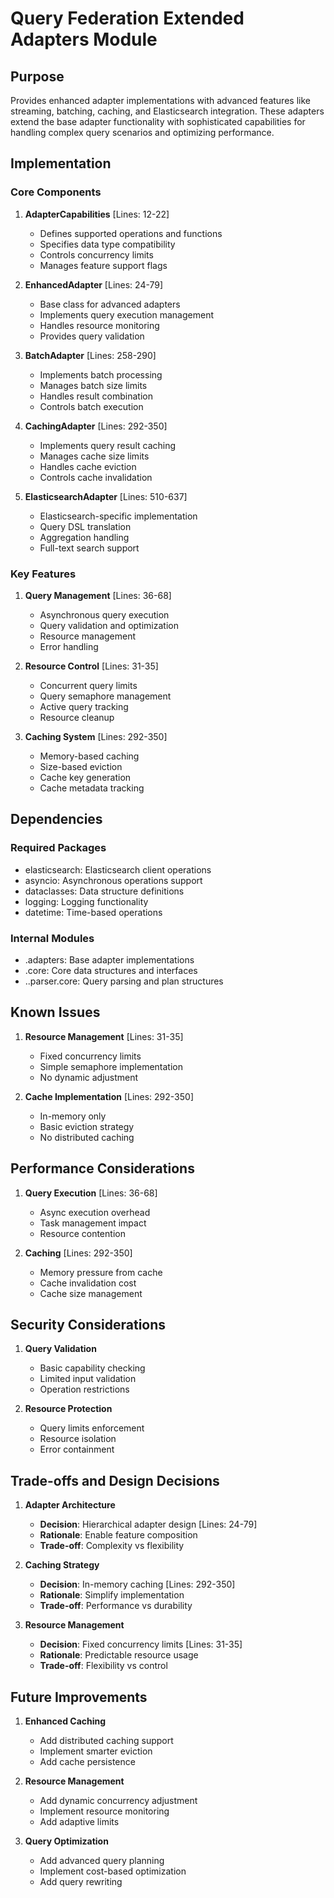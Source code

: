 # Query Federation Extended Adapters Module

## Purpose

Provides enhanced adapter implementations with advanced features like streaming, batching, caching, and Elasticsearch integration. These adapters extend the base adapter functionality with sophisticated capabilities for handling complex query scenarios and optimizing performance.

## Implementation

### Core Components

1. **AdapterCapabilities** [Lines: 12-22]

   - Defines supported operations and functions
   - Specifies data type compatibility
   - Controls concurrency limits
   - Manages feature support flags

2. **EnhancedAdapter** [Lines: 24-79]

   - Base class for advanced adapters
   - Implements query execution management
   - Handles resource monitoring
   - Provides query validation

3. **BatchAdapter** [Lines: 258-290]

   - Implements batch processing
   - Manages batch size limits
   - Handles result combination
   - Controls batch execution

4. **CachingAdapter** [Lines: 292-350]

   - Implements query result caching
   - Manages cache size limits
   - Handles cache eviction
   - Controls cache invalidation

5. **ElasticsearchAdapter** [Lines: 510-637]
   - Elasticsearch-specific implementation
   - Query DSL translation
   - Aggregation handling
   - Full-text search support

### Key Features

1. **Query Management** [Lines: 36-68]

   - Asynchronous query execution
   - Query validation and optimization
   - Resource management
   - Error handling

2. **Resource Control** [Lines: 31-35]

   - Concurrent query limits
   - Query semaphore management
   - Active query tracking
   - Resource cleanup

3. **Caching System** [Lines: 292-350]
   - Memory-based caching
   - Size-based eviction
   - Cache key generation
   - Cache metadata tracking

## Dependencies

### Required Packages

- elasticsearch: Elasticsearch client operations
- asyncio: Asynchronous operations support
- dataclasses: Data structure definitions
- logging: Logging functionality
- datetime: Time-based operations

### Internal Modules

- .adapters: Base adapter implementations
- .core: Core data structures and interfaces
- ..parser.core: Query parsing and plan structures

## Known Issues

1. **Resource Management** [Lines: 31-35]

   - Fixed concurrency limits
   - Simple semaphore implementation
   - No dynamic adjustment

2. **Cache Implementation** [Lines: 292-350]
   - In-memory only
   - Basic eviction strategy
   - No distributed caching

## Performance Considerations

1. **Query Execution** [Lines: 36-68]

   - Async execution overhead
   - Task management impact
   - Resource contention

2. **Caching** [Lines: 292-350]
   - Memory pressure from cache
   - Cache invalidation cost
   - Cache size management

## Security Considerations

1. **Query Validation**

   - Basic capability checking
   - Limited input validation
   - Operation restrictions

2. **Resource Protection**
   - Query limits enforcement
   - Resource isolation
   - Error containment

## Trade-offs and Design Decisions

1. **Adapter Architecture**

   - **Decision**: Hierarchical adapter design [Lines: 24-79]
   - **Rationale**: Enable feature composition
   - **Trade-off**: Complexity vs flexibility

2. **Caching Strategy**

   - **Decision**: In-memory caching [Lines: 292-350]
   - **Rationale**: Simplify implementation
   - **Trade-off**: Performance vs durability

3. **Resource Management**
   - **Decision**: Fixed concurrency limits [Lines: 31-35]
   - **Rationale**: Predictable resource usage
   - **Trade-off**: Flexibility vs control

## Future Improvements

1. **Enhanced Caching**

   - Add distributed caching support
   - Implement smarter eviction
   - Add cache persistence

2. **Resource Management**

   - Add dynamic concurrency adjustment
   - Implement resource monitoring
   - Add adaptive limits

3. **Query Optimization**
   - Add advanced query planning
   - Implement cost-based optimization
   - Add query rewriting
